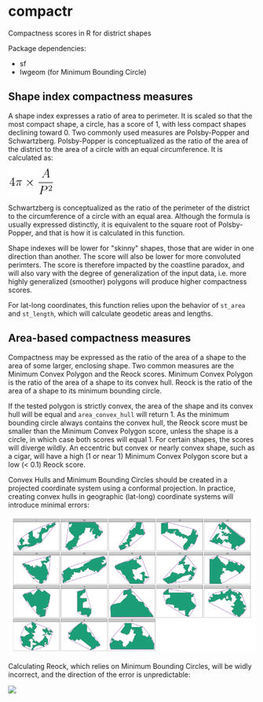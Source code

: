 # compactr

Compactness scores in R for district shapes

Package dependencies:

* sf
* lwgeom (for Minimum Bounding Circle)

## Shape index compactness measures

A shape index expresses a ratio of area to perimeter. It is scaled
so that the most compact shape, a circle, has a score of 1,
with less compact shapes declining toward 0. Two commonly used measures
are Polsby-Popper and Schwartzberg. Polsby-Popper is conceptualized as the
ratio of the area of the district to the area of a circle with an equal
circumference. It is calculated as:

<!--\deqn{\frac{4 \pi Area }{Perimeter^{2} } }-->

![Polsby-Popper formula](images/polsby-popper-formula.png)

Schwartzberg is conceptualized as the ratio of the perimeter of the district
to the circumference of a circle with an equal area. Although the formula
is usually expressed distinctly, it is equivalent to the square root of
Polsby-Popper, and that is how it is calculated in this function.

Shape indexes will be lower for
"skinny" shapes, those that are wider in one direction than another. The
score will also be lower for more convoluted perimters. The score is
therefore impacted by the coastline paradox, and will also vary with the
degree of generalization of the input data, i.e. more highly generalized
(smoother) polygons will produce higher compactness scores.

For lat-long coordinates, this function relies upon the behavior of
`st_area` and `st_length`, which will calculate geodetic areas and lengths.

## Area-based compactness measures

Compactness may be expressed as the ratio of the area of a shape to the
area of some larger, enclosing shape. Two common measures are the
Minimum Convex Polygon and the Reock scores. Minimum Convex Polygon is the
ratio of the area of a shape to its convex hull. Reock is the ratio of the
area of a shape to its minimum bounding circle.

If the tested polygon is strictly convex, the area of the shape and its
convex hull will be equal and `area_convex_hull` will return 1. As the
minimum bounding circle always contains the convex hull, the Reock score
must be smaller than the Minimum Convex Polygon score, unless the shape is
a circle, in which case both scores will equal 1. For certain shapes, the
scores will diverge wildly. An eccentric but convex or nearly convex shape,
such as a cigar, will have a high (1 or near 1) Minimum Convex Polygon score
but a low (< 0.1) Reock score.

Convex Hulls and Minimum Bounding Circles should be created in a projected
coordinate system using a conformal projection. In practice, creating
convex hulls in geographic (lat-long) coordinate systems will introduce
minimal errors:

![](demo/convex_hull_demo.png)

Calculating Reock, which relies on Minimum Bounding Circles,
will be widly incorrect, and the direction of the error is unpredictable:

![](reock_demo.png)

